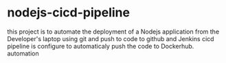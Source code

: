 # nodejs-cicd-pipeline

this project is to automate the deployment of a Nodejs application from the Developer's laptop using git and push to code to github and Jenkins cicd pipeline is configure to automaticaly push the code to Dockerhub.
automation